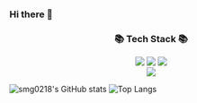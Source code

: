 ### Hi there 👋
<div align=center>
<h3>📚 Tech Stack 📚</h3>
  <img src="https://img.shields.io/badge/Java-007396?style=flat&logo=Conda-Forge&logoColor=white" />
  <img src="https://img.shields.io/badge/Spring-6DB33F?style=flat&logo=Spring&logoColor=white" />
  <img src="https://img.shields.io/badge/Spring Boot-6db33f?style=flat&logo=Spring Boot&logoColor=white" />
  <br>
  <img src="https://img.shields.io/badge/MariaDB-003545?style=flat&logo=MariaDB&logoColor=white" />
</div>

![smg0218's GitHub stats](https://github-readme-stats.vercel.app/api?username=smg0218)
![Top Langs](https://github-readme-stats.vercel.app/api/top-langs/?username=smg0218&layout=compact)

<!--
**smg0218/smg0218** is a ✨ _special_ ✨ repository because its `README.md` (this file) appears on your GitHub profile.

Here are some ideas to get you started:

- 🔭 I’m currently working on ...
- 🌱 I’m currently learning ...
- 👯 I’m looking to collaborate on ...
- 🤔 I’m looking for help with ...
- 💬 Ask me about ...
- 📫 How to reach me: ...
- 😄 Pronouns: ...
- ⚡ Fun fact: ...
-->
